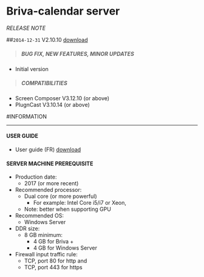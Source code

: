 # Briva-calendar server
*RELEASE NOTE*

##`2014-12-31` V2.10.10 [download](https://github.com/innes-labs/archives/blob/main/downloads/briva-calendar_server/Innes%20Briva%20Server%20Setup%20V2.10.10.exe)
>##### **BUG FIX, NEW FEATURES, MINOR UPDATES**
- Initial version
>##### **COMPATIBILITIES**
- Screen Composer V3.12.10 (or above)
- PlugnCast V3.10.14 (or above)

#INFORMATION
***********************************************************************
#### **USER GUIDE**
- User guide (FR) [download](https://github.com/innes-labs/archives/blob/main/downloads/briva-calendar_server/Briva-Manuel-de-démarrage-rapide-avec-Playzilla-Windows-001A_fr.pdf)

#### **SERVER MACHINE PREREQUISITE**
- Production date:
	- 2017 (or more recent)
- Recommended processor:
	- Dual core (or more powerful)
		- For example: Intel Core i5/i7 or Xeon,
	- Note: better when supporting GPU
- Recommended OS:
	- Windows Server
- DDR size:
	- 8 GB minimum:
		- 4 GB for Briva +
		- 4 GB for Windows Server
- Firewall input traffic rule:
	- TCP, port 80 for http and
	- TCP, port 443 for https

